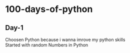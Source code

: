 # 100-days-of-python

## Day-1
Choosen Python because i wanna imrove my python skills <br>
Started with random Numbers in Python <br>


